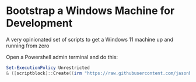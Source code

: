 # Bootstrap a Windows Machine for Development

A very opinionated set of scripts to get a Windows 11 machine up and running from zero

Open a Powershell admin terminal and do this:

```powershell
Set-ExecutionPolicy Unrestricted
& ([scriptblock]::Create((irm "https://raw.githubusercontent.com/jasonbot/bootstrap-windows-development-machine/refs/heads/main/bootstrap.ps1")))
```
